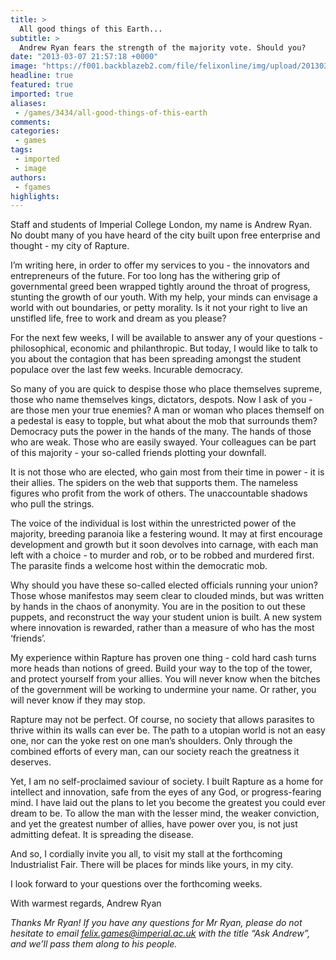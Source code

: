 ```yaml
---
title: >
  All good things of this Earth...
subtitle: >
  Andrew Ryan fears the strength of the majority vote. Should you?
date: "2013-03-07 21:57:18 +0000"
image: "https://f001.backblazeb2.com/file/felixonline/img/upload/201303072156-sjw209-fromthedesk.jpg"
headline: true
featured: true
imported: true
aliases:
 - /games/3434/all-good-things-of-this-earth
comments:
categories:
 - games
tags:
 - imported
 - image
authors:
 - fgames
highlights:
---
```


Staff and students of Imperial College London, my name is Andrew Ryan. No doubt many of you have heard of the city built upon free enterprise and thought - my city of Rapture.

I’m writing here, in order to offer my services to you - the innovators and entrepreneurs of the future. For too long has the withering grip of governmental greed been wrapped tightly around the throat of progress, stunting the growth of our youth. With my help, your minds can envisage a world with out boundaries, or petty morality. Is it not your right to live an unstifled life, free to work and dream as you please?

For the next few weeks, I will be available to answer any of your questions - philosophical, economic and philanthropic. But today, I would like to talk to you about the contagion that has been spreading amongst the student populace over the last few weeks. Incurable democracy.

So many of you are quick to despise those who place themselves supreme, those who name themselves kings, dictators, despots. Now I ask of you - are those men your true enemies? A man or woman who places themself on a pedestal is easy to topple, but what about the mob that surrounds them? Democracy puts the power in the hands of the many. The hands of those who are weak. Those who are easily swayed. Your colleagues can be part of this majority - your so-called friends plotting your downfall.

It is not those who are elected, who gain most from their time in power - it is their allies. The spiders on the web that supports them. The nameless figures who profit from the work of others. The unaccountable shadows who pull the strings.

The voice of the individual is lost within the unrestricted power of the majority, breeding paranoia like a festering wound. It may at first encourage development and growth but it soon devolves into carnage, with each man left with a choice - to murder and rob, or to be robbed and murdered first. The parasite finds a welcome host within the democratic mob.

Why should you have these so-called elected officials running your union? Those whose manifestos may seem clear to clouded minds, but was written by hands in the chaos of anonymity. You are in the position to out these puppets, and reconstruct the way your student union is built. A new system where innovation is rewarded, rather than a measure of who has the most ‘friends’.

My experience within Rapture has proven one thing - cold hard cash turns more heads than notions of greed. Build your way to the top of the tower, and protect yourself from your allies. You will never know when the bitches of the government will be working to undermine your name. Or rather, you will never know if they may stop.

Rapture may not be perfect. Of course, no society that allows parasites to thrive within its walls can ever be. The path to a utopian world is not an easy one, nor can the yoke rest on one man’s shoulders. Only through the combined efforts of every man, can our society reach the greatness it deserves.

Yet, I am no self-proclaimed saviour of society. I built Rapture as a home for intellect and innovation, safe from the eyes of any God, or progress-fearing mind. I have laid out the plans to let you become the greatest you could ever dream to be. To allow the man with the lesser mind, the weaker conviction, and yet the greatest number of allies, have power over you, is not just admitting defeat. It is spreading the disease.

And so, I cordially invite you all, to visit my stall at the forthcoming Industrialist Fair. There will be places for minds like yours, in my city.

I look forward to your questions over the forthcoming weeks.

With warmest regards,
Andrew Ryan

_Thanks Mr Ryan! If you have any questions for Mr Ryan, please do not hesitate to email [felix.games@imperial.ac.uk](mailto:felix.games@imperial.ac.uk?subject=Ask%20Andrew) with the title “Ask Andrew”, and we’ll pass them along to his people._
